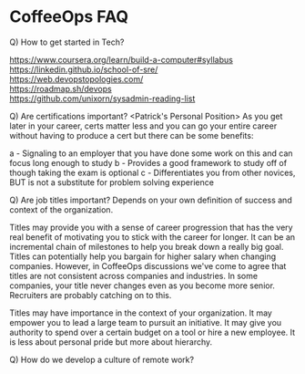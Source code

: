 # CoffeeOps FAQ

Q) How to get started in Tech?

https://www.coursera.org/learn/build-a-computer#syllabus <br>
https://linkedin.github.io/school-of-sre/ <br>
https://web.devopstopologies.com/ <br>
https://roadmap.sh/devops <br>
https://github.com/unixorn/sysadmin-reading-list <br>

Q) Are certifications important?
<Patrick's Personal Position>  As you get later in your career, certs matter less and you can go your entire career without having to produce a cert but there can be some benefits:

a - Signaling to an employer that you have done some work on this and can focus long enough to study
b - Provides a good framework to study off of though taking the exam is optional
c - Differentiates you from other novices, BUT is not a substitute for problem solving experience

Q) Are job titles important?
<PPP> Depends on your own definition of success and context of the organization.
  
  Titles may provide you with a sense of career progression that has the very real benefit of motivating you to stick with the career for longer.  It can be an incremental chain of milestones to help you break down a really big goal.  Titles can potentially help you bargain for higher salary when changing companies.  However, in CoffeeOps discussions we've come to agree that titles are not consistent across companies and industries.  In some companies, your title never changes even as you become more senior.  Recruiters are probably catching on to this.
  
  Titles may have importance in the context of your organization.  It may empower you to lead a large team to pursuit an initiative.  It may give you authority to spend over a certain budget on a tool or hire a new employee.  It is less about personal pride but more about hierarchy.


Q) How do we develop a culture of remote work?

